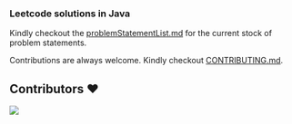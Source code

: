 ### Leetcode solutions in Java

Kindly checkout the [problemStatementList.md](https://github.com/dexterpuru/leetcode_java/blob/master/problemStatementList.md) for the current stock of problem statements.

Contributions are always welcome. Kindly checkout [CONTRIBUTING.md](https://github.com/dexterpuru/leetcode_java/blob/master/CONTRIBUTING.md).



## Contributors ❤️ 

<a href="https://github.com/dexterpuru/leetcode_java/graphs/contributors">
  <img src="https://contributors-img.web.app/image?repo=dexterpuru/leetcode_java" />
</a>